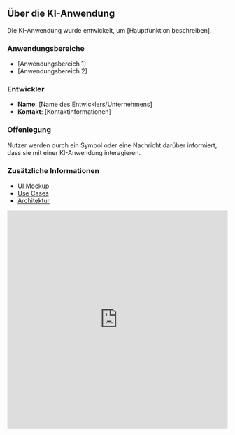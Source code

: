 ## Über die KI-Anwendung

Die KI-Anwendung wurde entwickelt, um [Hauptfunktion beschreiben].

### Anwendungsbereiche

- [Anwendungsbereich 1]
- [Anwendungsbereich 2]

### Entwickler

- **Name**: [Name des Entwicklers/Unternehmens]
- **Kontakt**: [Kontaktinformationen]

### Offenlegung

Nutzer werden durch ein Symbol oder eine Nachricht darüber informiert, dass sie mit einer KI-Anwendung interagieren.

### Zusätzliche Informationen

- [UI Mockup](imgs/ki-cockpit.drawio.svg)
- [Use Cases](imgs/use-cases.drawio.svg)
- [Architektur](imgs/architecture.drawio.svg)

<iframe frameborder="0" style="width:100%;height:500px;" src="https://app.diagrams.net/?https://starwit.github.io/ai-cockpit/docs/imgs/ki-cockpit.drawio.svg"></iframe>

